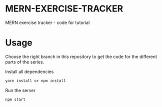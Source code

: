 # MERN-EXERCISE-TRACKER
MERN exercise tracker - code for tutorial


# Usage
Choose the right branch in this repository to get the code for the different parts of the series.

Install all dependencies
```sh
yarn install or npm install
```

Run the server
```sh
npm start
```

